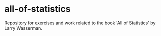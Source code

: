 # all-of-statistics

Repository for exercises and work related to the book 'All of Statistics' by
Larry Wasserman.

